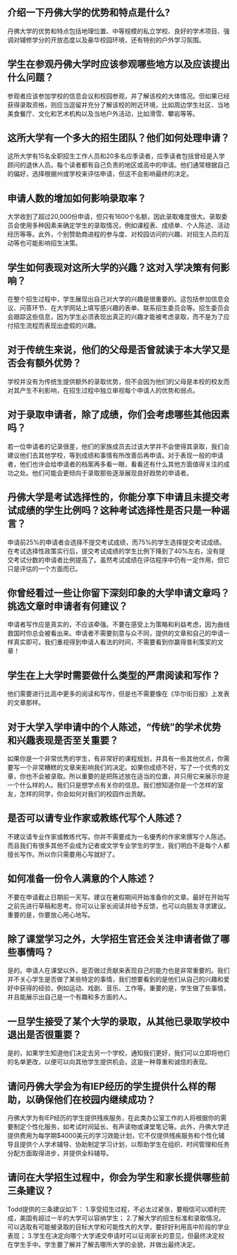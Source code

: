 
## 介绍一下丹佛大学的优势和特点是什么?

丹佛大学的优势和特点包括地理位置、中等规模的私立学校、良好的学术项目、强调对辅修学分的开放态度以及豪华校园环境，还有特别的户外学习氛围。


## 学生在参观丹佛大学时应该参观哪些地方以及应该提出什么问题？

参观者应该参加学校的信息会议和校园参观，并了解该校的大体情况。但如果已经获得录取资格，则应当逗留并充分了解该校的附近环境，比如周边学生社区、当地美食餐厅、文化和艺术机构以及当地户外活动，比如滑雪、攀岩等等。


## 这所大学有一个多大的招生团队？他们如何处理申请？

这所大学有15名全职招生工作人员和20多名应季读者，应季读者包括曾经是入学顾问的退休人员。每个读者都有自己负责的地区或高中的申请。他们通常根据自己的偏好，选择根据州或学校来评估申请，但这不会影响最终的决定。

## 申请人数的增加如何影响录取率？

大学收到了超过20,000份申请，但只有1600个名额，因此录取难度很大。录取委员会使用多种因素来确定学生的录取情况，例如课程表、成绩单、个人陈述、活动经历等等。此外，个别赞助商进程的参与度、对校园访问的兴趣、对招生人员的互动等也可能影响招生决策。

## 学生如何表现对这所大学的兴趣？这对入学决策有何影响？

在整个招生过程中，学生展现出自己对大学的兴趣是很重要的。这包括参加信息会议、问答环节、在大学网站上填写感兴趣的表单、联系招生委员会等。招生委员会会跟踪这些信息，因为学生必须表现出真正的兴趣才能被考虑录取，而不是为了应付招生流程而表现出虚假的兴趣。

## 对于传统生来说，他们的父母是否曾就读于本大学又是否会有额外优势？

学校并没有为传统生提供额外的录取优势，但不会因为他们的父母是本校的校友而对其产生不利影响，在招生过程中独立审视每个申请人的优势和弱点。


## 对于录取申请者，除了成绩，你们会考虑哪些其他因素吗？ 

若一位申请者的记录很差，他们的家族成员去过该大学并不会使得其录取，我们会建议他们去其他学校，等到成绩和事情有所改善后再申请。对于表现一般的申请者，他们也许会给申请者的档案再多看一眼，看看还有什么其他方面值得关注的成功之处。他们可能会更倾向于录取那些逐渐展现良好趋势的申请者。

## 丹佛大学是考试选择性的，你能分享下申请且未提交考试成绩的学生比例吗？这种考试选择性是否只是一种谣言？ 

申请前25%的申请者会选择不提交考试成绩，而75%的学生选择提交考试成绩。在考试选择性政策实行后，提交考试成绩的学生比例下降到了40%左右，没有提交考试分数的申请者比例提高了。虽然考试成绩在评估程序中仍有一定作用，但它只是评估的一个方面而已。

## 你曾经看过一些让你留下深刻印象的大学申请文章吗？挑选文章时申请者有何建议？ 

申请者写作应是真实的，不应该牵强。不要在感受上为策略和利益考虑，因为曲线救国时你总会被看出来。申请者不需要刻意与众不同，提供的文章和自己的申请一样真实即可。我们重视得到申请人看法的时间，不需要看到你赢得普利策奖的文章！


## 学生在上大学时需要做什么类型的严肃阅读和写作？ 

他们需要进行比高中更多的阅读和写作，但是也不需要像在《华尔街日报》上发表的文章那样。


## 对于大学入学申请中的个人陈述，“传统”的学术优势和兴趣表现是否至关重要？ 

如果你是一个非常优秀的学生，有非常好的课程规划，并具有一些其他优点，你需要写一个非常糟糕的文章来影响我们的决定。如果你成绩不好，写了一个优秀的文章，你也不会被录取。所以重要的是把陈述放在适当的位置，并只用它来展示你是一个什么样的人。我们只是想学点有关你的信息。我们想知道你是一个怎样的室友，怎样的同学，你会如何对我们的校园作出贡献。 


## 是否可以请专业作家或教练代写个人陈述？ 

不建议请专业作家或教练代写。你并不需要成为一名優秀的作家來撰写个人陈述。而且我们有很多其他不会成为记者或文学专业学生的学生，我们明白不是每个人都擅长写作。所以你只需要用心写就好了。


## 如何准备一份令人满意的个人陈述？ 

不要在申请截止日期前一天写。建议在暑假期间开始准备你的文章。最好在开始写之前先进行草稿和思考。你可以让家长阅读并给予反馈，也可以向朋友寻求建议。重要的是，你要放心用心地写。 


## 除了课堂学习之外，大学招生官还会关注申请者做了哪些事情吗？ 

是的。申请人在课堂以外，是否做过贡献来表现自己的能力也是非常重要的。我们并不关心学生是否做了某些特定的事情，我们想要看到的是他们从自己的兴趣和爱好中获得的经验，例如运动、戏剧、音乐、工作等。重要的是，学生做了些事情，并且能展示出自己是一个有趣和多方面的人。


## 一旦学生接受了某个大学的录取，从其他已录取学校中退出是否很重要？ 

是的，如果学生知道他们决定去另一个学校，通知我们更好，我们可以立即将他们的名单更改，以便可以向其他学生提供机会。这是一种尊重和诚信的表现。


## 请问丹佛大学会为有IEP经历的学生提供什么样的帮助，以确保他们在校园内继续成功？

丹佛大学为有IEP经历的学生提供残疾服务，在此类办公室工作的人将根据你的需要制定个性化服务，如考试时间延长、有声读物或课堂笔记等。此外，丹佛大学还提供费用为每学期$4000美元的学习效能计划，它不仅提供残疾服务和个性化辅导且提供个人学术辅导、协助制定学习计划，以帮助学生在组织、时间管理和任务分配方面取得进步，并提供全科辅导。

## 请问在大学招生过程中，你会为学生和家长提供哪些前三条建议？

Todd提供的三条建议如下：
1.享受招生过程，不必太过紧张，要相信可以顺利完成，美国有超过一半的大学可以容纳学生；
2.了解大学的招生标准和录取情况，可以选取有可能被录取的目标大学和可能性大的大学，要好好利用高中阶段的学业表现；
3.学生在决定向哪个大学递交申请时可以征询家长的意见，但最终决定权在学生手中。学生要了解并了解去哪所大学的全貌，并做出最终决定。

